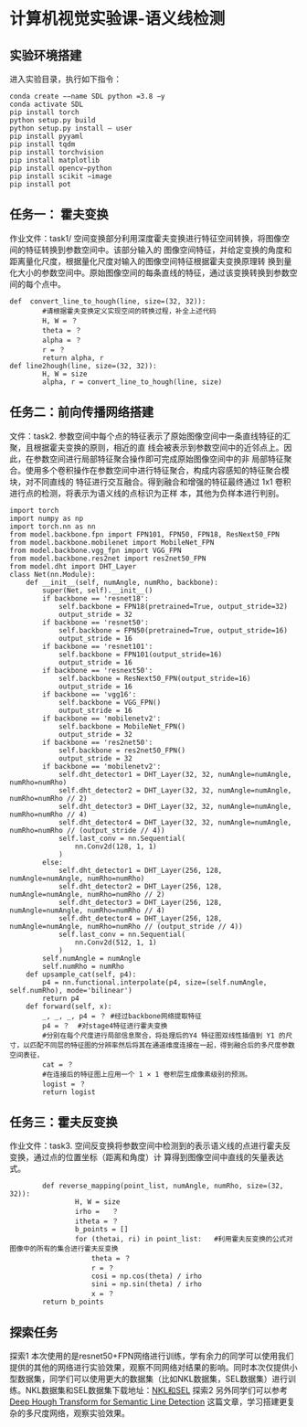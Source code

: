 # 计算机视觉实验课-语义线检测

## 实验环境搭建
进入实验目录，执行如下指令：
```
conda create −−name SDL python =3.8 −y
conda activate SDL
pip install torch
python setup.py build
python setup.py install – user
pip install pyyaml
pip install tqdm
pip install torchvision
pip install matplotlib
pip install opencv−python
pip install scikit −image
pip install pot
```

## 任务一： 霍夫变换
作业文件：task1/
空间变换部分利用深度霍夫变换进行特征空间转换，将图像空间的特征转换到参数空间中。该部分输入的
图像空间特征，并给定变换的角度和距离量化尺度，根据量化尺度对输入的图像空间特征根据霍夫变换原理转
换到量化大小的参数空间中。原始图像空间的每条直线的特征，通过该变换转换到参数空间的每个点中。
```
def  convert_line_to_hough(line, size=(32, 32)):
        #请根据霍夫变换定义实现空间的转换过程，补全上述代码
        H, W = ？
        theta = ？
        alpha = ？
        r = ？
        return alpha, r
def line2hough(line, size=(32, 32)):
        H, W = size
        alpha, r = convert_line_to_hough(line, size) 
```

## 任务二：前向传播网络搭建

文件：task2.
参数空间中每个点的特征表示了原始图像空间中一条直线特征的汇聚，且根据霍夫变换的原则，相近的直
线会被表示到参数空间中的近邻点上。因此，在参数空间进行局部特征聚合操作即可完成原始图像空间中的非
局部特征聚合。使用多个卷积操作在参数空间中进行特征聚合，构成内容感知的特征聚合模块，对不同直线的
特征进行交互融合。得到融合和增强的特征最终通过 1x1 卷积进行点的检测，将表示为语义线的点标识为正样
本，其他为负样本进行判别。
```
import torch
import numpy as np 
import torch.nn as nn
from model.backbone.fpn import FPN101, FPN50, FPN18, ResNext50_FPN
from model.backbone.mobilenet import MobileNet_FPN
from model.backbone.vgg_fpn import VGG_FPN
from model.backbone.res2net import res2net50_FPN
from model.dht import DHT_Layer
class Net(nn.Module):
    def __init__(self, numAngle, numRho, backbone):
        super(Net, self).__init__()
        if backbone == 'resnet18':
            self.backbone = FPN18(pretrained=True, output_stride=32)
            output_stride = 32
        if backbone == 'resnet50':
            self.backbone = FPN50(pretrained=True, output_stride=16)
            output_stride = 16
        if backbone == 'resnet101':
            self.backbone = FPN101(output_stride=16)
            output_stride = 16
        if backbone == 'resnext50':
            self.backbone = ResNext50_FPN(output_stride=16)
            output_stride = 16
        if backbone == 'vgg16':
            self.backbone = VGG_FPN()
            output_stride = 16
        if backbone == 'mobilenetv2':
            self.backbone = MobileNet_FPN()
            output_stride = 32
        if backbone == 'res2net50':
            self.backbone = res2net50_FPN()
            output_stride = 32
        if backbone == 'mobilenetv2':
            self.dht_detector1 = DHT_Layer(32, 32, numAngle=numAngle, numRho=numRho)
            self.dht_detector2 = DHT_Layer(32, 32, numAngle=numAngle, numRho=numRho // 2)
            self.dht_detector3 = DHT_Layer(32, 32, numAngle=numAngle, numRho=numRho // 4)
            self.dht_detector4 = DHT_Layer(32, 32, numAngle=numAngle, numRho=numRho // (output_stride // 4))
            self.last_conv = nn.Sequential(
                nn.Conv2d(128, 1, 1)
            )
        else:
            self.dht_detector1 = DHT_Layer(256, 128, numAngle=numAngle, numRho=numRho)
            self.dht_detector2 = DHT_Layer(256, 128, numAngle=numAngle, numRho=numRho // 2)
            self.dht_detector3 = DHT_Layer(256, 128, numAngle=numAngle, numRho=numRho // 4)
            self.dht_detector4 = DHT_Layer(256, 128, numAngle=numAngle, numRho=numRho // (output_stride // 4))
            self.last_conv = nn.Sequential(
                nn.Conv2d(512, 1, 1)
            )
        self.numAngle = numAngle
        self.numRho = numRho
    def upsample_cat(self, p4):
        p4 = nn.functional.interpolate(p4, size=(self.numAngle, self.numRho), mode='bilinear')
        return p4
    def forward(self, x):
        _, _, _, p4 = ？ #经过backbone网络提取特征
        p4 = ？  #对stage4特征进行霍夫变换
        #分别在每个尺度进行局部信息聚合，将处理后的Y4 特征图双线性插值到 Y1 的尺寸，以匹配不同层的特征图的分辨率然后将其在通道维度连接在一起，得到融合后的多尺度参数空间表征，
        cat = ？
        #在连接后的特征图上应用一个 1 × 1 卷积层生成像素级别的预测。
        logist = ？
        return logist
```

## 任务三：霍夫反变换
作业文件：task3.
空间反变换将参数空间中检测到的表示语义线的点进行霍夫反变换，通过点的位置坐标（距离和角度）计
算得到图像空间中直线的矢量表达式。
```
        def reverse_mapping(point_list, numAngle, numRho, size=(32, 32)):
                H, W = size 
                irho =   ？
                itheta = ？
                b_points = []   
                for (thetai, ri) in point_list:   #利用霍夫反变换的公式对图像中的所有的集合进行霍夫反变换
                    theta = ？
                    r = ？
                    cosi = np.cos(theta) / irho
                    sini = np.sin(theta) / irho
                    x = ？
        return b_points  
```
## 探索任务

探索1
本次使用的是resnet50+FPN网络进行训练，学有余力的同学可以使用我们提供的其他的网络进行实验效果，观察不同网络对结果的影响。同时本次仅提供小型数据集，同学们可以使用更大的数据集（比如NKL数据集，SEL数据集）进行训练。NKL数据集和SEL数据集下载地址：[NKL和SEL](https://kaizhao.net/nkl)
探索2
另外同学们可以参考[Deep Hough Transform for Semantic Line Detection](https://arxiv.org/abs/2003.04676) 这篇文章，学习搭建更复杂的多尺度网络，观察实验效果。
